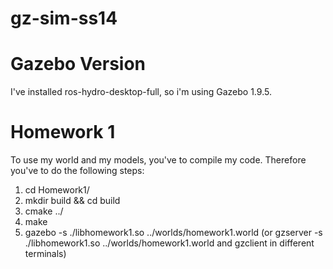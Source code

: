 gz-sim-ss14
===========

Gazebo Version
===========
I've installed ros-hydro-desktop-full, so i'm using Gazebo 1.9.5.

Homework 1
===========
To use my world and my models, you've to compile my code. Therefore you've to do the following steps:

1. cd Homework1/
2. mkdir build && cd build
3. cmake ../
4. make
5. gazebo -s ./libhomework1.so ../worlds/homework1.world (or gzserver -s ./libhomework1.so ../worlds/homework1.world and gzclient in different terminals)
